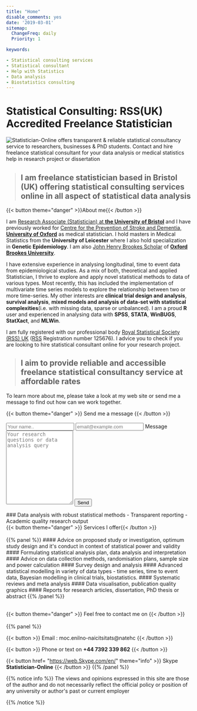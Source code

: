 ```yaml
---
title: "Home"
disable_comments: yes
date: '2019-03-01'
sitemap:
  ChangeFreq: daily
  Priority: 1

keywords:

- Statistical consulting services
- Statistical consultant
- Help with Statistics
- Data analysis
- Biostatistics consulting
---
```


# Statistical Consulting: RSS(UK) Accredited Freelance Statistician

<img alt="Statistician-Online offers transparent & reliable statistical consultancy service to researchers, businesses & PhD students. Contact and hire freelance statistical consultant for your data analysis or medical statistics help in research project or dissertation" src="/images/bio.png" title=“Chetan-Prajapati”/>


> ## I am freelance statistician based in Bristol (UK) offering statistical consulting services online in all aspect of statistical data analysis


{{< button theme="danger" >}}About me{{< /button >}}

I am [Research Associate (Statistician) at **the University of Bristol**](http://www.bristol.ac.uk/clinical-sciences/people/chetan-a-prajapati/index.html) and I have previously worked for [Centre for the Prevention of Stroke and Dementia, **University of Oxford**](https://www.ndcn.ox.ac.uk/divisions/cpsd) as medical statistician. I hold masters in Medical Statistics from the **University of Leicester** where I also hold specialization in **Genetic Epidemiology**. I am also [John Henry Brookes Scholar](https://www.brookes.ac.uk/studying-at-brookes/finance/postgraduate-finance---uk-and-eu-students/sources-of-funding-for-postgraduate-uk-and-eu-students/) of [**Oxford Brookes University**](https://www.brookes.ac.uk/courses/postgraduate/public-health/). 

I have extensive experience in analysing longitudinal, time to event data from epidemiological studies. As a mix of both, theoretical and applied Statistician, I thrive to explore and apply novel statistical methods to data of various types. Most recently, this has included the implementation of multivariate time series models to explore the relationship between two or more time-series. My other interests are **clinical trial design and analysis**, **survival analysis**, **mixed models and analysis of data-set with statistical complexities**(i.e. with missing data, sparse or unbalanced).  I am a proud **R** user and experienced in analysing data with **SPSS**, **STATA**, **WinBUGS**, **StatXact**, and **MLWin**.

I am fully registered with our professional body [Royal Statistical Society (RSS) UK](https://www.rss.org.uk/) ([RSS](http://www.rss.org.uk/RSS/pro_dev/pro_awards/Graduate_statistician/Prof%20reg/Prof_Reg_G.aspx?hkey=6f3595d4-6887-46ea-8025-ebb2daae7dc2) Registration number 125676). I advice you to check if you are looking to hire statistical consultant online for your research project.

> ## I aim to provide reliable and accessible freelance statistical consultancy service at affordable rates 

To learn more about me, please take a look at my web site or send me a message to find out how can we work together.
<div>
<form action="/thankyou" method="post" name="Contact" data-netlify="true" netlify-honeypot="bot-field" netlify >
    {{< button theme="danger" >}} Send me a message {{< /button >}}
    <br>
    <br>
    <input type="text" id="name" name="Your name" placeholder="Your name.. ">
    <input type="text" id="email" name="email" placeholder="email@example.com">
    <label for="message">Message</label>
    <textarea id="message" name="message" placeholder="Your research questions or data analysis query" style="height: 200px"></textarea>
    <input type="submit" value="Send" style="">
</form>
</div>
### Data analysis with robust statistical methods - Transparent reporting - Academic quality research output

<br>
{{< button theme="danger" >}} Services I offer{{< /button >}}
<br>
<br>
{{% panel %}}
#### Advice on proposed study or investigation, optimum study design and it's conduct in context of statistical power and validity
#### Formulating statistical analysis plan, data analysis and interpretation
#### Advice on data collection methods, randomisation plans, sample size and power calculation 
#### Survey design and analysis
#### Advanced statistical modelling in variety of data types - time series, time to event data, Bayesian modelling in clinical trials, biostatistics.
#### Systematic reviews and meta analysis
#### Data visualisation, publication quality graphics
#### Reports for research articles, dissertation, PhD thesis or abstract
{{% /panel %}}

<br>
<br>

{{< button theme="danger" >}} Feel free to contact me on {{< /button >}}
<br>
<br>
{{% panel %}}

{{< button >}} Email : <span class="reverse">moc.enilno-naicitsitats@natehc</span> {{< /button >}}

{{< button >}} Phone or text on **+44 7392 339 862**  {{< /button >}}

{{< button href= "https://web.Skype.com/en/" theme="info" >}} Skype **Statistician-Online** {{< /button >}}
{{% /panel %}}

{{% notice info %}}
The views and opinions expressed in this site are those of the author and do not necessarily reflect the official policy or position of any university or author's past or current employer

{{% /notice %}}